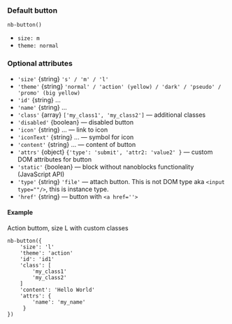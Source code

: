 ### Default button

```
nb-button()
```

* `size: m`
* `theme: normal`

### Optional attributes

* `'size'` {string} `'s' / 'm' / 'l'`
* `'theme'` {string} `'normal' / 'action' (yellow) / 'dark' / 'pseudo' / 'promo' (big yellow)`
* `'id'` {string} ...
* `'name'` {string} ...
* `'class'` {array} `['my_class1', 'my_class2']` — additional classes
* `'disabled'` {boolean} — disabled button
* `'icon'` {string} ... — link to icon
* `'iconText'` {string} ... — symbol for icon
* `'content'` {string} ... — content of button
* `'attrs'` {object} `{'type': 'submit', 'attr2: 'value2' }` — custom DOM attributes for button
* `'static'` {boolean} — block without nanoblocks functionality (JavaScript API)
* `'type'` {string} `'file'` — attach button. This is not DOM type aka `<input type=""/>`, this is instance type.
* `'href'` {string} — button with `<a href=''>`

#### Example

Action buttom, size L with custom classes

```
nb-button({
    'size': 'l'
    'theme': 'action'
    'id': 'id1'
    'class': [
        'my_class1'
        'my_class2'
    ]
    'content': 'Hello World'
    'attrs': {
        'name': 'my_name'
     }
})
```